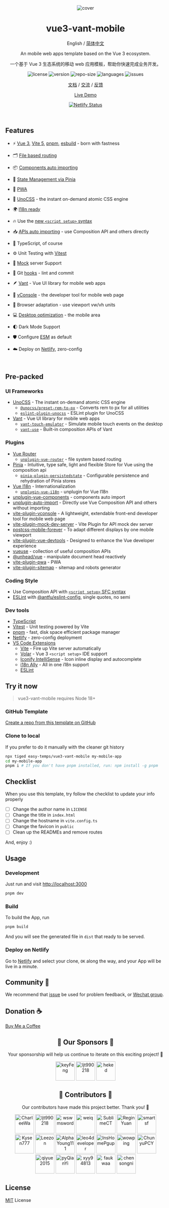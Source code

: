 <div align="center">

<img src="https://cdn.jsdelivr.net/gh/easy-temps/easy-static/cover.png" alt="cover" />

<h1 align="center">vue3-vant-mobile</h1>

English / [简体中文](./README.zh-CN.md)

An mobile web apps template based on the Vue 3 ecosystem.

一个基于 Vue 3 生态系统的移动 web 应用模板，帮助你快速完成业务开发。

<p>
<img src="https://img.shields.io/github/license/easy-temps/vue3-vant-mobile" alt="license" />
<img src="https://img.shields.io/github/package-json/v/easy-temps/vue3-vant-mobile" alt="version" />
<img src="https://img.shields.io/github/repo-size/easy-temps/vue3-vant-mobile" alt="repo-size" />
<img src="https://img.shields.io/github/languages/top/easy-temps/vue3-vant-mobile" alt="languages" />
<img src="https://img.shields.io/github/issues-closed/easy-temps/vue3-vant-mobile" alt="issues" />
</p>

[文档](https://easy-temps.github.io/easy-docs/vue3-vant-mobile/) / [交流](https://github.com/easy-temps/vue3-vant-mobile/issues/56) / [反馈](https://github.com/easy-temps/vue3-vant-mobile/issues)

<a href="https://vue3-vant-mobile.netlify.app">Live Demo</a>

[![Netlify Status](https://api.netlify.com/api/v1/badges/e6828bd2-2904-4c3e-a67c-b97d32aa1275/deploy-status)](https://app.netlify.com/sites/vue3-vant-mobile/deploys)

</div>

<br>

## Features

- ⚡️ [Vue 3](https://github.com/vuejs/core), [Vite 5](https://github.com/vitejs/vite), [pnpm](https://pnpm.io/), [esbuild](https://github.com/evanw/esbuild) - born with fastness

- 🗂 [File based routing](./src/router)

- 📦 [Components auto importing](./src/components)

- 🍍 [State Management via Pinia](https://pinia.vuejs.org)

- 📲 [PWA](https://github.com/antfu/vite-plugin-pwa)

- 🎨 [UnoCSS](https://github.com/antfu/unocss) - the instant on-demand atomic CSS engine

- 🌍 [I18n ready](./src/locales)

- 🔥 Use the [new `<script setup>` syntax](https://github.com/vuejs/rfcs/pull/227)

- 📥 [APIs auto importing](https://github.com/antfu/unplugin-auto-import) - use Composition API and others directly

- 💪 TypeScript, of course

- ⚙️ Unit Testing with [Vitest](https://github.com/vitest-dev/vitest)

- 💾 [Mock](https://github.com/pengzhanbo/vite-plugin-mock-dev-server) server Support

- 🌈 Git [hooks](./.husky) - lint and commit

- 🪶 [Vant](https://github.com/youzan/vant) - Vue UI library for mobile web apps

- 🔭 [vConsole](https://github.com/vadxq/vite-plugin-vconsole) - the developer tool for mobile web page

- 📱 Browser adaptation - use viewport vw/vh units

- 💻 [Desktop optimization](https://github.com/wswmsword/postcss-mobile-forever) - the mobile area

- 🌓 Dark Mode Support

- 🛡️ Configure [ESM](https://developer.mozilla.org/en-US/docs/Web/JavaScript/Guide/Modules) as default

- ☁️ Deploy on [Netlify](https://www.netlify.com), zero-config

<br>

## Pre-packed

### UI Frameworks

- [UnoCSS](https://github.com/antfu/unocss) - The instant on-demand atomic CSS engine
  - [`@unocss/preset-rem-to-px`](https://github.com/unocss/unocss/tree/main/packages/preset-rem-to-px) - Converts rem to px for all utilities
  - [`eslint-plugin-unocss`](https://github.com/devunt/eslint-plugin-unocss) - ESLint plugin for UnoCSS
- [Vant](https://github.com/youzan/vant) - Vue UI library for mobile web apps
  - [`vant-touch-emulator`](https://github.com/youzan/vant/tree/main/packages/vant-touch-emulator) - Simulate mobile touch events on the desktop
  - [`vant-use`](https://github.com/youzan/vant/tree/main/packages/vant-use) - Built-in composition APIs of Vant

### Plugins

- [Vue Router](https://github.com/vuejs/router)
  - [`unplugin-vue-router`](https://github.com/posva/unplugin-vue-router) - file system based routing
- [Pinia](https://pinia.vuejs.org) - Intuitive, type safe, light and flexible Store for Vue using the composition api
  - [`pinia-plugin-persistedstate`](https://github.com/prazdevs/pinia-plugin-persistedstate) -  Configurable persistence and rehydration of Pinia stores
- [Vue I18n](https://github.com/intlify/vue-i18n-next) - Internationalization
  - [`unplugin-vue-i18n`](https://github.com/intlify/bundle-tools/tree/main/packages/unplugin-vue-i18n) - unplugin for Vue I18n
- [unplugin-vue-components](https://github.com/antfu/unplugin-vue-components) - components auto import
- [unplugin-auto-import](https://github.com/antfu/unplugin-auto-import) - Directly use Vue Composition API and others without importing
- [vite-plugin-vconsole](https://github.com/vadxq/vite-plugin-vconsole) - A lightweight, extendable front-end developer tool for mobile web page
- [vite-plugin-mock-dev-server](https://github.com/pengzhanbo/vite-plugin-mock-dev-server) - Vite Plugin for API mock dev server
- [postcss-mobile-forever](https://github.com/wswmsword/postcss-mobile-forever) - To adapt different displays by one mobile viewport
- [vite-plugin-vue-devtools](https://github.com/vuejs/devtools-next) - Designed to enhance the Vue developer experience
- [vueuse](https://github.com/antfu/vueuse) - collection of useful composition APIs
- [@unhead/vue](https://github.com/unjs/unhead) - manipulate document head reactively
- [vite-plugin-pwa](https://github.com/antfu/vite-plugin-pwa) - PWA
- [vite-plugin-sitemap](https://github.com/jbaubree/vite-plugin-sitemap) - sitemap and robots generator

### Coding Style

- Use Composition API with [`<script setup>` SFC syntax](https://github.com/vuejs/rfcs/pull/227)
- [ESLint](https://eslint.org/) with [@antfu/eslint-config](https://github.com/antfu/eslint-config), single quotes, no semi

### Dev tools

- [TypeScript](https://www.typescriptlang.org/)
- [Vitest](https://github.com/vitest-dev/vitest) - Unit testing powered by Vite
- [pnpm](https://pnpm.js.org/) - fast, disk space efficient package manager
- [Netlify](https://www.netlify.com/) - zero-config deployment
- [VS Code Extensions](./.vscode/extensions.json)
  - [Vite](https://marketplace.visualstudio.com/items?itemName=antfu.vite) - Fire up Vite server automatically
  - [Volar](https://marketplace.visualstudio.com/items?itemName=Vue.volar) - Vue 3 `<script setup>` IDE support
  - [Iconify IntelliSense](https://marketplace.visualstudio.com/items?itemName=antfu.iconify) - Icon inline display and autocomplete
  - [i18n Ally](https://marketplace.visualstudio.com/items?itemName=lokalise.i18n-ally) - All in one i18n support
  - [ESLint](https://marketplace.visualstudio.com/items?itemName=dbaeumer.vscode-eslint)

## Try it now

> vue3-vant-mobile requires Node 18+

### GitHub Template

[Create a repo from this template on GitHub](https://github.com/easy-temps/vue3-vant-mobile/generate)

### Clone to local

If you prefer to do it manually with the cleaner git history

```bash
npx tiged easy-temps/vue3-vant-mobile my-mobile-app
cd my-mobile-app
pnpm i # If you don't have pnpm installed, run: npm install -g pnpm
```

## Checklist

When you use this template, try follow the checklist to update your info properly

- [ ] Change the author name in `LICENSE`
- [ ] Change the title in `index.html`
- [ ] Change the hostname in `vite.config.ts`
- [ ] Change the favicon in `public`
- [ ] Clean up the READMEs and remove routes

And, enjoy :)

## Usage

### Development

Just run and visit <http://localhost:3000>

```bash
pnpm dev
```

### Build

To build the App, run

```bash
pnpm build
```

And you will see the generated file in `dist` that ready to be served.

### Deploy on Netlify

Go to [Netlify](https://app.netlify.com/start) and select your clone, `OK` along the way, and your App will be live in a minute.

## Community 👏

We recommend that [issue](https://github.com/easy-temps/vue3-vant-mobile/issues) be used for problem feedback, or [Wechat group](https://github.com/easy-temps/vue3-vant-mobile/issues/56).

## Donation ☕

[Buy Me a Coffee](https://github.com/CharleeWa/sponsor)

<h2 align="center">💝 Our Sponsors 💝</h2>

<p align="center">
Your sponsorship will help us continue to iterate on this exciting project! 🚀
</p>

<p align="center">
<a href="https://github.com/keyFeng"><img src="https://avatars.githubusercontent.com/u/52267976?v=4" width="60px" alt="keyFeng" /></a>
<a href="https://github.com/ljt990218"><img src="https://avatars.githubusercontent.com/u/50509815?v=4" width="60px" alt="ljt990218" /></a>
<a href="https://github.com/heked"><img src="https://avatars.githubusercontent.com/u/14127731?v=4" width="60px" alt="heked" /></a>
</p>

<h2 align="center">
💪 Contributors 💪
</h2>

<p align="center">
Our contributors have made this project better. Thank you! 🙏
</p>

<p align="center">
<a href="https://github.com/CharleeWa"><img src="https://avatars.githubusercontent.com/u/22477554?v=4" width="60px" alt="CharleeWa" /></a>
<a href="https://github.com/ljt990218"><img src="https://avatars.githubusercontent.com/u/50509815?v=4" width="60px" alt="ljt990218" /></a>
<a href="https://github.com/wswmsword"><img src="https://avatars.githubusercontent.com/u/26893092?v=4" width="60px" alt="wswmsword" /></a>
<a href="https://github.com/weiq"><img src="https://avatars.githubusercontent.com/u/1697158?v=4" width="60px" alt="weiq" /></a>
<a href="https://github.com/SublimeCT"><img src="https://avatars.githubusercontent.com/u/20380890?v=4" width="60px" alt="SublimeCT" /></a>
<a href="https://github.com/ReginYuan"><img src="https://avatars.githubusercontent.com/u/49477488?v=4" width="60px" alt="ReginYuan" /></a>
<a href="https://github.com/smartsf"><img src="https://avatars.githubusercontent.com/u/19995400?v=4" width="60px" alt="smartsf" /></a>
<a href="https://github.com/Kysen777"><img src="https://avatars.githubusercontent.com/u/63892082?v=4" width="60px" alt="Kysen777" /></a>
<a href="https://github.com/Leezon"><img src="https://avatars.githubusercontent.com/u/38120280?v=4" width="60px" alt="Leezon" /></a>
<a href="https://github.com/AlphaYoung111"><img src="https://avatars.githubusercontent.com/u/54132313?v=4" width="60px" alt="AlphaYoung111" /></a>
<a href="https://github.com/leo4developer"><img src="https://avatars.githubusercontent.com/u/15160478?v=4" width="60px" alt="leo4developer" /></a>
<a href="https://github.com/InsHomePgup"><img src="https://avatars.githubusercontent.com/u/47906083?v=4" width="60px" alt="InsHomePgup" /></a>
<a href="https://github.com/wowping"><img src="https://avatars.githubusercontent.com/u/137802961?v=4" width="60px" alt="wowping" /></a>
<a href="https://github.com/ChunyuPCY"><img src="https://avatars.githubusercontent.com/u/21986942?v=4" width="60px" alt="ChunyuPCY" /></a>
<a href="https://github.com/qiyue2015"><img src="https://avatars.githubusercontent.com/u/11554433?v=4" width="60px" alt="qiyue2015" /></a>
<a href="https://github.com/pyQianYi"><img src="https://avatars.githubusercontent.com/u/57526688?v=4" width="60px" alt="pyQianYi" /></a>
<a href="https://github.com/xyy94813"><img src="https://avatars.githubusercontent.com/u/17971352?v=4" width="60px" alt="xyy94813" /></a>
<a href="https://github.com/faukwaa"><img src="https://avatars.githubusercontent.com/u/133618995?v=4" width="60px" alt="faukwaa" /></a>
<a href="https://github.com/chensongni"><img src="https://avatars.githubusercontent.com/u/18071921?v=4" width="60px" alt="chensongni" /></a>
</p>

## License

[MIT](./LICENSE) License
